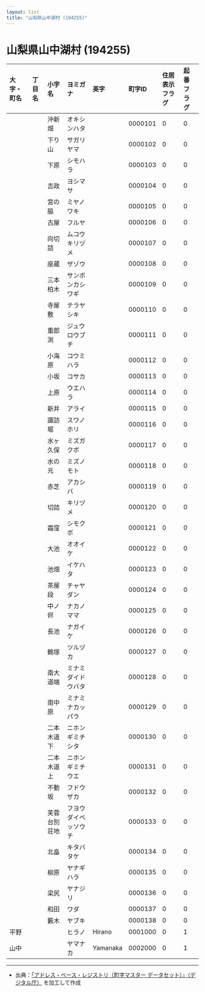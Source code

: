 ```yaml
---
layout: list
title: "山梨県山中湖村 (194255)"
---
```


# 山梨県山中湖村 (194255)

| 大字・町名 | 丁目名 | 小字名 | ヨミガナ | 英字 | 町字ID | 住居表示フラグ | 起番フラグ |
|:---|:---|:---|:---|:---|:---|:---|:---|
|  |  | 沖新畑 |   オキシンハタ |  | 0000101 | 0 | 0 |
|  |  | 下り山 |   サガリヤマ |  | 0000102 | 0 | 0 |
|  |  | 下原 |   シモハラ |  | 0000103 | 0 | 0 |
|  |  | 吉政 |   ヨシマサ |  | 0000104 | 0 | 0 |
|  |  | 宮の脇 |   ミヤノワキ |  | 0000105 | 0 | 0 |
|  |  | 古屋 |   フルヤ |  | 0000106 | 0 | 0 |
|  |  | 向切詰 |   ムコウキリヅメ |  | 0000107 | 0 | 0 |
|  |  | 座蔵 |   ザゾウ |  | 0000108 | 0 | 0 |
|  |  | 三本柏木 |   サンボンカシワギ |  | 0000109 | 0 | 0 |
|  |  | 寺屋敷 |   テラヤシキ |  | 0000110 | 0 | 0 |
|  |  | 重郎渕 |   ジュウロウブチ |  | 0000111 | 0 | 0 |
|  |  | 小海原 |   コウミハラ |  | 0000112 | 0 | 0 |
|  |  | 小坂 |   コサカ |  | 0000113 | 0 | 0 |
|  |  | 上原 |   ウエハラ |  | 0000114 | 0 | 0 |
|  |  | 新井 |   アライ |  | 0000115 | 0 | 0 |
|  |  | 諏訪堀 |   スワノホリ |  | 0000116 | 0 | 0 |
|  |  | 水ヶ久保 |   ミズガクボ |  | 0000117 | 0 | 0 |
|  |  | 水の元 |   ミズノモト |  | 0000118 | 0 | 0 |
|  |  | 赤芝 |   アカシバ |  | 0000119 | 0 | 0 |
|  |  | 切詰 |   キリヅメ |  | 0000120 | 0 | 0 |
|  |  | 霜窪 |   シモクボ |  | 0000121 | 0 | 0 |
|  |  | 大池 |   オオイケ |  | 0000122 | 0 | 0 |
|  |  | 池畑 |   イケハタ |  | 0000123 | 0 | 0 |
|  |  | 茶屋段 |   チャヤダン |  | 0000124 | 0 | 0 |
|  |  | 中ノ侭 |   ナカノママ |  | 0000125 | 0 | 0 |
|  |  | 長池 |   ナガイケ |  | 0000126 | 0 | 0 |
|  |  | 鶴塚 |   ツルヅカ |  | 0000127 | 0 | 0 |
|  |  | 南大道端 |   ミナミダイドウバタ |  | 0000128 | 0 | 0 |
|  |  | 南中原 |   ミナミナカッパラ |  | 0000129 | 0 | 0 |
|  |  | 二本木道下 |   ニホンギミチシタ |  | 0000130 | 0 | 0 |
|  |  | 二本木道上 |   ニホンギミチウエ |  | 0000131 | 0 | 0 |
|  |  | 不動坂 |   フドウザカ |  | 0000132 | 0 | 0 |
|  |  | 芙蓉台別荘地 |   フヨウダイベッソウチ |  | 0000133 | 0 | 0 |
|  |  | 北畠 |   キタバタケ |  | 0000134 | 0 | 0 |
|  |  | 柳原 |   ヤナギハラ |  | 0000135 | 0 | 0 |
|  |  | 梁尻 |   ヤナジリ |  | 0000136 | 0 | 0 |
|  |  | 和田 |   ワダ |  | 0000137 | 0 | 0 |
|  |  | 籔木 |   ヤブキ |  | 0000138 | 0 | 0 |
| 平野 |  |  | ヒラノ   | Hirano | 0001000 | 0 | 1 |
| 山中 |  |  | ヤマナカ   | Yamanaka | 0002000 | 0 | 1 |

---

- 出典：[「アドレス・ベース・レジストリ（町字マスター データセット）』（デジタル庁）](https://www.digital.go.jp/policies/base_registry_address/) を加工して作成